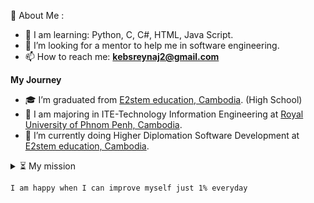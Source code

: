  💫 About Me :
- 🌱 I am learning: Python, C, C#, HTML, Java Script.
- 👯 I’m looking for a mentor to help me in software engineering.
- 📫 How to reach me: **kebsreynaj2@gmail.com**

**My Journey**
- 🎓 I’m graduated from [E2stem education, Cambodia](https://e2stem.org.kh/). (High School) 
- 🔭 I am majoring in ITE-Technology Information Engineering at [Royal University of Phnom Penh, Cambodia](http://www.rupp.edu.kh/). 
- 🔭 I’m currently doing Higher Diplomation Software Development at [E2stem education, Cambodia](https://e2stem.org.kh/).

<details>
  <summary>⏳ My mission</summary>
  <br/>

<!--START_SECTION:activity-->
	💪 It should be one of our mission to improve everyday for the better
<!--END_SECTION:activity-->
</details>

	I am happy when I can improve myself just 1% everyday
